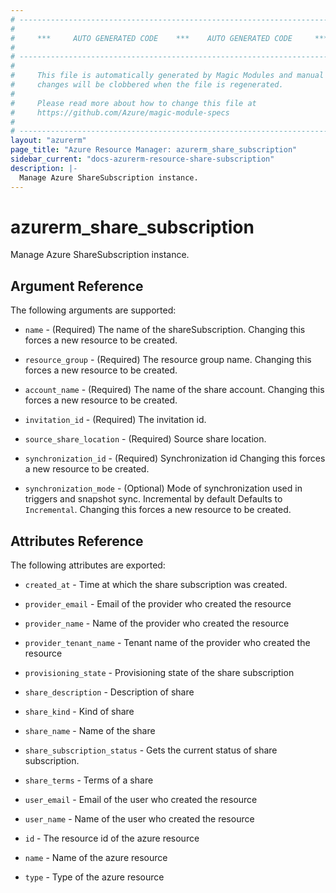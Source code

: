 ```yaml
---
# ----------------------------------------------------------------------------
#
#     ***     AUTO GENERATED CODE    ***    AUTO GENERATED CODE     ***
#
# ----------------------------------------------------------------------------
#
#     This file is automatically generated by Magic Modules and manual
#     changes will be clobbered when the file is regenerated.
#
#     Please read more about how to change this file at
#     https://github.com/Azure/magic-module-specs
#
# ----------------------------------------------------------------------------
layout: "azurerm"
page_title: "Azure Resource Manager: azurerm_share_subscription"
sidebar_current: "docs-azurerm-resource-share-subscription"
description: |-
  Manage Azure ShareSubscription instance.
---
```


# azurerm_share_subscription

Manage Azure ShareSubscription instance.


## Argument Reference

The following arguments are supported:

* `name` - (Required) The name of the shareSubscription. Changing this forces a new resource to be created.

* `resource_group` - (Required) The resource group name. Changing this forces a new resource to be created.

* `account_name` - (Required) The name of the share account. Changing this forces a new resource to be created.

* `invitation_id` - (Required) The invitation id.

* `source_share_location` - (Required) Source share location.

* `synchronization_id` - (Required) Synchronization id Changing this forces a new resource to be created.

* `synchronization_mode` - (Optional) Mode of synchronization used in triggers and snapshot sync. Incremental by default Defaults to `Incremental`. Changing this forces a new resource to be created.

## Attributes Reference

The following attributes are exported:

* `created_at` - Time at which the share subscription was created.

* `provider_email` - Email of the provider who created the resource

* `provider_name` - Name of the provider who created the resource

* `provider_tenant_name` - Tenant name of the provider who created the resource

* `provisioning_state` - Provisioning state of the share subscription

* `share_description` - Description of share

* `share_kind` - Kind of share

* `share_name` - Name of the share

* `share_subscription_status` - Gets the current status of share subscription.

* `share_terms` - Terms of a share

* `user_email` - Email of the user who created the resource

* `user_name` - Name of the user who created the resource

* `id` - The resource id of the azure resource

* `name` - Name of the azure resource

* `type` - Type of the azure resource
